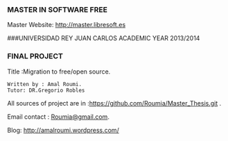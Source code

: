### MASTER IN SOFTWARE FREE
Master Website: http://master.libresoft.es

###UNIVERSIDAD REY JUAN CARLOS
ACADEMIC YEAR 2013/2014



### FINAL PROJECT 
 Title :Migration to free/open source.

    Written by : Amal Roumi.
    Tutor: DR.Gregorio Robles
   
  All sources  of project are in :https://github.com/Roumia/Master_Thesis.git .
  
  Email contact : Roumia@gmail.com.
  
  Blog: http://amalroumi.wordpress.com/ 